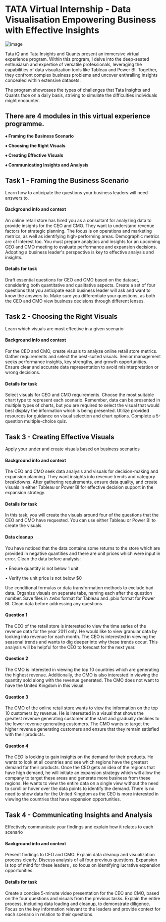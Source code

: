 # TATA Virtual Internship - Data Visualisation Empowering Business with Effective Insights

![image](https://github.com/amanjot-git/Tata_Virtual_Internship/assets/59747572/d77444c3-4fe0-4c88-9c12-027eaf3097e1)
 

Tata iQ and Tata Insights and Quants present an immersive virtual experience program. Within this program, I delve into the deep-seated enthusiasm and expertise of versatile professionals, leveraging the capabilities of data visualization tools like Tableau and Power BI. Together, they confront complex business problems and uncover enthralling insights concealed within extensive datasets.

The program showcases the types of challenges that Tata Insights and Quants face on a daily basis, striving to simulate the difficulties individuals might encounter.

## There are 4 modules in this virtual experience programme. 

**♦ Framing the Business Scenario**

**♦ Choosing the Right Visuals**

**♦ Creating Effective Visuals**

**♦ Communicating Insights and Analysis**


## Task 1 - Framing the Business Scenario
Learn how to anticipate the questions your business leaders will need answers to.

####  Background info and context

An online retail store has hired you as a consultant for analyzing data to provide insights for the CEO and CMO. They want to understand revenue factors for strategic planning. The focus is on operations and marketing metrics, as well as identifying high-performing areas. Demographic metrics are of interest too. You must prepare analytics and insights for an upcoming CEO and CMO meeting to evaluate performance and expansion decisions. Adopting a business leader's perspective is key to effective analysis and insights.

#### Details for task

Draft essential questions for CEO and CMO based on the dataset, considering both quantitative and qualitative aspects.
Create a set of four questions that you anticipate each business leader will ask and want to know the answers to. Make sure you differentiate your questions, as both the CEO and CMO view business decisions through different lenses.

## Task 2 - Choosing the Right Visuals
Learn which visuals are most effective in a given scenario

#### Background info and context

For the CEO and CMO, create visuals to analyze online retail store metrics. Gather requirements and select the best-suited visuals. Senior management seeks performance insights, key strengths, and growth opportunities. Ensure clear and accurate data representation to avoid misinterpretation or wrong decisions.

#### Details for task

Select visuals for CEO and CMO requirements. Choose the most suitable chart type to represent each scenario. Remember, data can be presented in multiple types of charts, but you are required to select the visual that would best display the information which is being presented. Utilize provided resources for guidance on visual selection and chart options. Complete a 5-question multiple-choice quiz.

## Task 3 - Creating Effective Visuals
Apply your under and create visuals based on business scenarios

#### Background info and context

The CEO and CMO seek data analysis and visuals for decision-making and expansion planning. They want insights into revenue trends and category breakdowns. After gathering requirements, ensure data quality, and create visuals in either Tableau or Power BI for effective decision support in the expansion strategy.

#### Details for task

In this task, you will create the visuals around four of the questions that the CEO and CMO have requested. You can use either Tableau or Power BI to create the visuals.

#### Data cleanup

You have noticed that the data contains some returns to the store which are provided in negative quantities and there are unit prices which were input in error. 
Clean the data before analysis:

• Ensure quantity is not below 1 unit

• Verify the unit price is not below $0

Use conditional formulas or data transformation methods to exclude bad data. Organize visuals on separate tabs, naming each after the question number. Save files in .twbx format for Tableau and .pbix format for Power BI. Clean data before addressing any questions.

#### Question 1

The CEO of the retail store is interested to view the time series of the revenue data for the year 2011 only. He would like to view granular data by looking into revenue for each month. The CEO is interested in viewing the seasonal trends and wants to dig deeper into why these trends occur. This analysis will be helpful for the CEO to forecast for the next year.

#### Question 2

The CMO is interested in viewing the top 10 countries which are generating the highest revenue. Additionally, the CMO is also interested in viewing the quantity sold along with the revenue generated. The CMO does not want to have the United Kingdom in this visual.

#### Question 3

The CMO of the online retail store wants to view the information on the top 10 customers by revenue. He is interested in a visual that shows the greatest revenue generating customer at the start and gradually declines to the lower revenue generating customers. The CMO wants to target the higher revenue generating customers and ensure that they remain satisfied with their products.

#### Question 4

The CEO is looking to gain insights on the demand for their products. He wants to look at all countries and see which regions have the greatest demand for their products. Once the CEO gets an idea of the regions that have high demand, he will initiate an expansion strategy which will allow the company to target these areas and generate more business from these regions. He wants to view the entire data on a single view without the need to scroll or hover over the data points to identify the demand. There is no need to show data for the United Kingdom as the CEO is more interested in viewing the countries that have expansion opportunities.

## Task 4 - Communicating Insights and Analysis
Effectively communicate your findings and explain how it relates to each scenario

#### Background info and context

Present findings to CEO and CMO. Explain data cleanup and visualization process clearly. Discuss analysis of all four previous questions. Expansion is top of mind for these leaders , so focus on identifying lucrative expansion opportunities.

#### Details for task

Create a concise 5-minute video presentation for the CEO and CMO, based on the four questions and visuals from the previous tasks. Explain the entire process, including data loading and cleanup, to demonstrate diligence. Focus on the key information relevant to the leaders and provide context for each scenario in relation to their questions.
